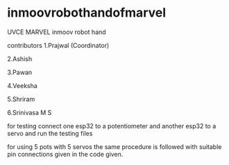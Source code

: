 # inmoovrobothandofmarvel
UVCE MARVEL inmoov robot hand

contributors
1.Prajwal (Coordinator)

2.Ashish

3.Pawan

4.Veeksha

5.Shriram

6.Srinivasa M S


for testing 
connect one esp32 to a potentiometer and another esp32 to a servo and run the testing files

for using 5 pots with 5 servos the same procedure is followed with suitable pin connections given in the code given.
